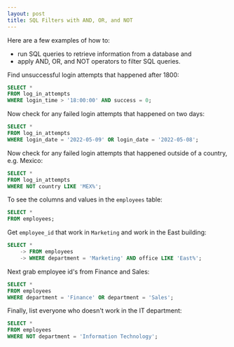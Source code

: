 ```yaml
---
layout: post
title: SQL Filters with AND, OR, and NOT
---
```

Here are a few examples of how to:
- run SQL queries to retrieve information from a database and
- apply AND, OR, and NOT operators to filter SQL queries.

Find unsuccessful login attempts that happened after 1800:
```sql
SELECT *
FROM log_in_attempts
WHERE login_time > '18:00:00' AND success = 0;
```

Now check for any failed login attempts that happened on two days:
```sql
SELECT *
FROM log_in_attempts
WHERE login_date = '2022-05-09' OR login_date = '2022-05-08';
```

Now check for any failed login attempts that happened outside of a country, e.g. Mexico:
```sql
SELECT *
FROM log_in_attempts
WHERE NOT country LIKE 'MEX%';
```
To see the columns and values in the `employees` table:
```sql
SELECT *
FROM employees;
```

Get `employee_id` that work in `Marketing` and work in the East building:
```sql
SELECT *
    -> FROM employees
    -> WHERE department = 'Marketing' AND office LIKE 'East%';
```

Next grab employee id's from Finance and Sales:
```sql
SELECT *
FROM employees
WHERE department = 'Finance' OR department = 'Sales';
```

Finally, list everyone who doesn't work in the IT department:
```sql
SELECT *
FROM employees
WHERE NOT department = 'Information Technology';
```